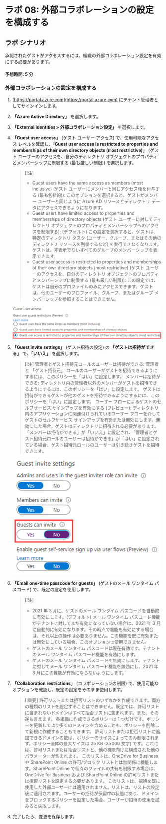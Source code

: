 ﻿---
lab:
    title: '08 - 外部コラボレーションの設定を構成する'
    learning path: '01'
    module: 'モジュール 03 - 外部 ID の実装と管理を行う'
---

# ラボ 08: 外部コラボレーションの設定を構成する

## ラボ シナリオ

承認されたゲストがアクセスするには、組織の外部コラボレーション設定を有効にする必要があります。

#### 予想時間: 5 分

### 外部コラボレーションの設定を構成する

1. [https://portal.azure.com](https://portal.azure.com) にテナント管理者としてサインインします。

1. **「Azure Active Directory」** を選択します。

1. **「External Identities > 外部コラボレーション設定」** を選択します。

1. **「Guest user access」** (ゲスト ユーザー アクセス) で、使用可能なアクセス レベルを確認し、**「Guest user access is restricted to properties and memberships of their own directory objects (most restrictive)」** (ゲスト ユーザーのアクセスを、自分のディレクトリ オブジェクトのプロパティとメンバーシップに制限する (最も厳しい制限)) を選択します。

    > [!注]
    >
    >- Guest users have the same access as members (most inclusive) (ゲスト ユーザーにメンバーと同じアクセス権を付与する (最も包括的)): このオプションを選択すると、ゲストがメンバー ユーザーと同じように Azure AD リソースとディレクトリ データにアクセスできるようになります。
    >- Guest users have limited access to properties and memberships of directory objects (ゲスト ユーザーに対してディレクトリ オブジェクトのプロパティとメンバーシップへのアクセスを制限する): (デフォルト) この設定を選択すると、ゲストは、特定のディレクトリ タスク (ユーザー、グループ、またはその他のディレクトリ リソースを列挙するなど) を実行できなくなります。ゲストは、非表示でないすべてのグループのメンバーシップを表示できます。
    >- Guest user access is restricted to properties and memberships of their own directory objects (most restrictive) (ゲスト ユーザーのアクセスを、自分のディレクトリ オブジェクトのプロパティとメンバーシップに制限する (最も厳しい制限)): この設定では、ゲストは自分のプロファイルのみにアクセスできます。ゲストは、他のユーザーのプロファイル、グループ、またはグループ メンバーシップを参照することはできません。

    ![ゲスト ユーザーのアクセス制限オプションを表示している画面イメージ](./media/lp1-mod3-guest-user-access-restrictions.png)

1. **「Guest invite settings」** (ゲスト招待の設定) の **「ゲストは招待ができる」** で、**「いいえ」** を選択します。

    > [!注]
    > 管理者とゲスト招待元ロールのユーザーは招待ができる: 管理者と 「ゲスト招待元」 ロールのユーザーがゲストを招待できるようにするには、このポリシーを「はい」に設定します。
    > メンバーは招待ができる: ディレクトリ内の管理者以外のメンバーがゲストを招待できるようにするには、このポリシーを「はい」に設定します。
    > ゲストは招待ができるゲストが他のゲストを招待できるようにするには、このポリシーを「はい」に設定します。
    > ユーザー フローによるゲストのセルフサービス サインアップを有効にする (プレビュー): ディレクトリ内のアプリケーションに関連付けられているユーザー フローを介してゲストのセルフサービス サインアップを有効または無効にします。無効にした場合、ゲストはディレクトリに招待される必要があります。
    > 「メンバーは招待ができる」が「いいえ」に設定され、「管理者とゲスト招待元ロールのユーザーは招待ができる」が「はい」に設定されている場合、ゲスト招待元ロールのユーザーは引き続きゲストを招待できます。

    ![「ゲストは招待ができる」が「いいえ」に設定されて強調表示されているゲスト招待の設定を表示している画面イメージ](./media/lp1-mod3-guest-invite-settings.png)

1. **「Email one-time passcode for guests」** (ゲストのメール ワンタイム パスコード) で、既定の設定を使用します。

    >[!注]
    >
    >- 2021 年 3 月に、ゲストのメール ワンタイム パスコードを自動的に有効にします。(デフォルト) メール ワンタイム パスコード機能がテナントに対してまだ有効になっていない場合は、2021 年 3 月に自動的に有効になります。その時点で機能を有効にする場合は、それ以上の操作は必要ありません。この機能を既に有効または無効にしている場合、このオプションは使用できません。
    >- ゲストのメール ワンタイム パスコードは現在有効です。テナントのメール ワンタイム パスコード機能を有効にします。
    >- ゲストのメール ワンタイム パスコードを無効にします。テナントに対してメール ワンタイム パスコード機能を無効にし、2021 年 3 月にこの機能が有効にならないようにします。

1. **「Collaboration restrictions」** (コラボレーションの制限) で、使用可能なオプションを確認し、既定の設定をそのまま使用します。

    > [!重要]
    > 許可リストまたは拒否リストのいずれかを作成できます。両方の種類のリストを設定することはできません。既定では、許可リストに含まれないドメインはすべて拒否リストに含まれます。また、その逆も言えます。
    > 各組織に作成できるポリシーは 1 つだけです。ポリシーを更新してより多くのドメインを含めることも、ポリシーを削除して新規に作成することもできます。
    > 許可リストまたは拒否リストに追加できるドメインの数は、ポリシーのサイズによってのみ制限されます。ポリシー全体の最大サイズは 25 KB (25,000 文字) です。これには、許可リストまたは拒否リストと、他の機能向けに構成された他のパラメーターが含まれます。
    > このリストは、OneDrive for Business や SharePoint Online の許可/ブロック リストとは無関係に機能します。SharePoint Online で個々のファイルの共有を制限する場合は、OneDrive for Business および SharePoint Online の許可リストまたは拒否リストを設定する必要があります。
    > このリストは、招待を既に使用した外部ユーザーには適用されません。リストは、リストの設定後に適用されます。ユーザーの招待が保留中の状態にあり、ドメインをブロックするポリシーを設定した場合、ユーザーが招待の使用を試みると失敗します。

1. 完了したら、変更を保存します。
